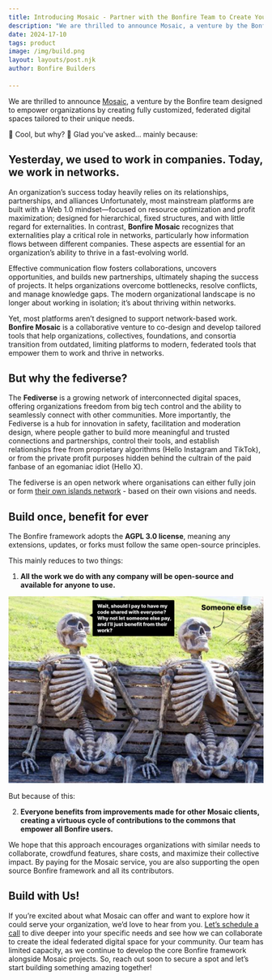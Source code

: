 ```yaml
---
title: Introducing Mosaic - Partner with the Bonfire Team to Create Your Own Federated Digital Space
description: "We are thrilled to announce Mosaic, a venture by the Bonfire team designed to empower organizations by creating fully customized, federated digital spaces tailored to their unique needs."
date: 2024-17-10
tags: product
image: /img/build.png
layout: layouts/post.njk
author: Bonfire Builders

---
```


We are thrilled to announce [Mosaic](https://bonfirenetworks.org/mosaic/), a venture by the Bonfire team designed to empower organizations by creating fully customized, federated digital spaces tailored to their unique needs.

🧐 Cool, but why?
🥸 Glad you've asked... mainly because:

## Yesterday, we used to work in companies. Today, we work in networks.

An organization’s success today heavily relies on its relationships, partnerships, and alliances Unfortunately, most mainstream platforms are built with a Web 1.0 mindset—focused on resource optimization and profit maximization; designed for hierarchical, fixed structures, and with little regard for externalities. In contrast, **Bonfire Mosaic** recognizes that externalities play a critical role in networks, particularly how information flows between different companies. 
These aspects are essential for an organization’s ability to thrive in a fast-evolving world.

Effective communication flow fosters collaborations, uncovers opportunities, and builds new partnerships, ultimately shaping the success of projects. It helps organizations overcome bottlenecks, resolve conflicts, and manage knowledge gaps. 
The modern organizational landscape is no longer about working in isolation; it’s about thriving within networks.

Yet, most platforms aren’t designed to support network-based work. **Bonfire Mosaic** is a collaborative venture to co-design and develop tailored tools that help organizations, collectives, foundations, and consortia transition from outdated, limiting platforms to modern, federated tools that empower them to work and thrive in networks.

## But why the fediverse? 

The **Fediverse** is a growing network of interconnected digital spaces, offering organizations freedom from big tech control and the ability to seamlessly connect with other communities. More importantly, the Fediverse is a hub for innovation in safety, facilitation and moderation design, where people gather to build more meaningful and trusted connections and partnerships, control their tools, and establish relationships free from proprietary algorithms  (Hello Instagram and TikTok), or from the private profit purposes hidden behind the cultrain of the paid fanbase of an egomaniac idiot (Hello X).

The fediverse is an open network where organisations can either fully join or form [their own islands network](https://writer.oliphant.social/oliphant/islands) - based on their own visions and needs.

## Build once, benefit for ever

The Bonfire framework adopts the **AGPL 3.0 license**, meaning any extensions, updates, or forks must follow the same open-source principles.

This mainly reduces to two things:

1. **All the work we do with any company will be open-source and available for anyone to use.**

![](/img/skele.png)


But because of this:

2. **Everyone benefits from improvements made for other Mosaic clients, creating a virtuous cycle of contributions to the commons that empower all Bonfire users.**

We hope that this approach encourages organizations with similar needs to collaborate, crowdfund features, share costs, and maximize their collective impact. By paying for the Mosaic service, you are also supporting the open source Bonfire framework and all its contributors.

## Build with Us!

If you’re excited about what Mosaic can offer and want to explore how it could serve your organization, we’d love to hear from you. [Let’s schedule a call](https://calendly.com/bonfire-networks/call) to dive deeper into your specific needs and see how we can collaborate to create the ideal federated digital space for your community.
Our team has limited capacity, as we continue to develop the core Bonfire framework alongside Mosaic projects. So, reach out soon to secure a spot and let’s start building something amazing together!

